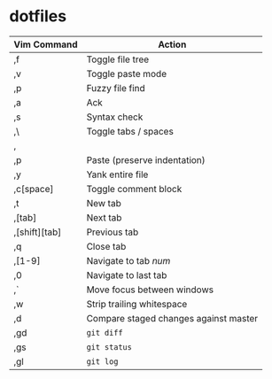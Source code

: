 dotfiles
========
| Vim Command | Action |
| --- | --- |
| ,f | Toggle file tree |
| ,v | Toggle paste mode |
| ,p | Fuzzy file find |
| ,a | Ack |
| ,s | Syntax check |
| ,\ | Toggle tabs / spaces |
| ,| | Toggle indentation size |
| ,p | Paste (preserve indentation) |
| ,y | Yank entire file |
| ,c[space] | Toggle comment block |
| ,t | New tab |
| ,[tab] | Next tab |
| ,[shift][tab] | Previous tab |
| ,q | Close tab |
| ,[1-9] | Navigate to tab _num_ |
| ,0 | Navigate to last tab |
| ,` | Move focus between windows |
| ,w | Strip trailing whitespace |
| ,d | Compare staged changes against master |
| ,gd | `git diff` |
| ,gs | `git status` |
| ,gl | `git log` |
